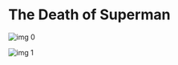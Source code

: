 # The Death of Superman

![img 0](https://i.imgur.com/xQV6ZYR.jpg)

![img 1](https://i.imgur.com/7Gokazl.jpg)

